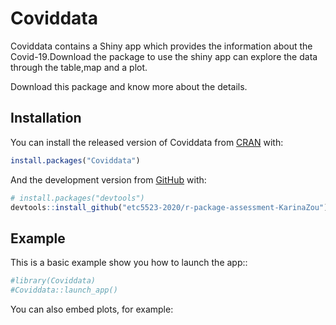 
<!-- README.md is generated from README.Rmd. Please edit that file -->

# Coviddata

<!-- badges: start -->

<!-- badges: end -->

Coviddata contains a Shiny app which provides the information about the
Covid-19.Download the package to use the shiny app can explore the data
through the table,map and a plot.

Download this package and know more about the details.

## Installation

You can install the released version of Coviddata from
[CRAN](https://CRAN.R-project.org) with:

``` r
install.packages("Coviddata")
```

And the development version from [GitHub](https://github.com/) with:

``` r
# install.packages("devtools")
devtools::install_github("etc5523-2020/r-package-assessment-KarinaZou")
```

## Example

This is a basic example show you how to launch the app::

``` r
#library(Coviddata)
#Coviddata::launch_app()
```

You can also embed plots, for example:
